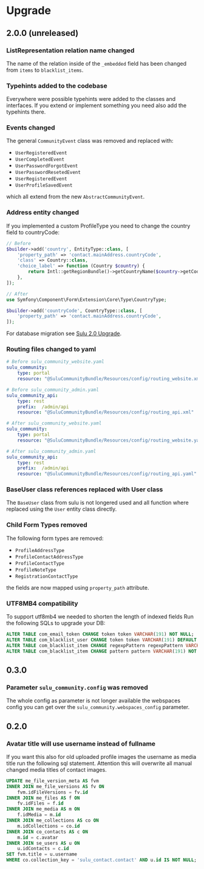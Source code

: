 # Upgrade

## 2.0.0 (unreleased)

### ListRepresentation relation name changed
The name of the relation inside of the `_embedded` field has been changed from `items` to `blacklist_items`.

### Typehints added to the codebase

Everywhere were possible typehints were added to the classes and interfaces.
If you extend or implement something you need also add the typehints there.

### Events changed

The general `CommunityEvent` class was removed and replaced with:

 - `UserRegisteredEvent`
 - `UserCompletedEvent`
 - `UserPasswordForgotEvent`
 - `UserPasswordResetedEvent`
 - `UserRegisteredEvent`
 - `UserProfileSavedEvent`

which all extend from the new `AbstractCommunityEvent`.

### Address entity changed

If you implemented a custom ProfileType you need to change the country field to countryCode:

```php
// Before
$builder->add('country', EntityType::class, [
    'property_path' => 'contact.mainAddress.countryCode',
    'class' => Country::class,
    'choice_label' => function (Country $country) {
        return Intl::getRegionBundle()->getCountryName($country->getCode());
    },
]);

// After
use Symfony\Component\Form\Extension\Core\Type\CountryType;

$builder->add('countryCode', CountryType::class, [
	'property_path' => 'contact.mainAddress.countryCode',
]);
```

For database migration see [Sulu 2.0 Upgrade](https://github.com/sulu/sulu/blob/2.0.0/UPGRADE.md#country-table-co_countries-was-replace-with-symfony-intl-regionbundle).

### Routing files changed to yaml

```yaml
# Before sulu_community_website.yaml
sulu_community:
    type: portal
    resource: "@SuluCommunityBundle/Resources/config/routing_website.xml"

# Before sulu_community_admin.yaml
sulu_community_api:
    type: rest
    prefix:  /admin/api
    resource: "@SuluCommunityBundle/Resources/config/routing_api.xml"

# After sulu_community_website.yaml
sulu_community:
    type: portal
    resource: "@SuluCommunityBundle/Resources/config/routing_website.yaml"

# After sulu_community_admin.yaml
sulu_community_api:
    type: rest
    prefix:  /admin/api
    resource: "@SuluCommunityBundle/Resources/config/routing_api.yaml"
```

### BaseUser class references replaced with User class

The `BaseUser` class from sulu is not longered used and all function
where replaced using the `User` entity class directly.

### Child Form Types removed

The following form types are removed:

 - `ProfileAddressType`
 - `ProfileContactAddressType`
 - `ProfileContactType`
 - `ProfileNoteType`
 - `RegistrationContactType`

the fields are now mapped using `property_path` attribute.

### UTF8MB4 compatibility

To support utf8mb4 we needed to shorten the length of indexed fields
Run the following SQLs to upgrade your DB:

```sql
ALTER TABLE com_email_token CHANGE token token VARCHAR(191) NOT NULL;
ALTER TABLE com_blacklist_user CHANGE token token VARCHAR(191) DEFAULT NULL;
ALTER TABLE com_blacklist_item CHANGE regexpPattern regexpPattern VARCHAR(191) NOT NULL;
ALTER TABLE com_blacklist_item CHANGE pattern pattern VARCHAR(191) NOT NULL;
```

## 0.3.0

### Parameter `sulu_community.config` was removed

The whole config as parameter is not longer available the webspaces config
you can get over the `sulu_community.webspaces_config` parameter.

## 0.2.0

### Avatar title will use username instead of fullname

If you want this also for old uploaded profile images the username as
media title run the following sql statement. Attention this will 
overwrite all manual changed media titles of contact images.

```sql
UPDATE me_file_version_meta AS fvm
INNER JOIN me_file_versions AS fv ON 
    fvm.idFileVersions = fv.id
INNER JOIN me_files AS f ON
    fv.idFiles = f.id
INNER JOIN me_media AS m ON
    f.idMedia = m.id
INNER JOIN me_collections AS co ON
    m.idCollections = co.id
INNER JOIN co_contacts AS c ON
    m.id = c.avatar
INNER JOIN se_users AS u ON
    u.idContacts = c.id
SET fvm.title = u.username
WHERE co.collection_key = 'sulu_contact.contact' AND u.id IS NOT NULL;
```

